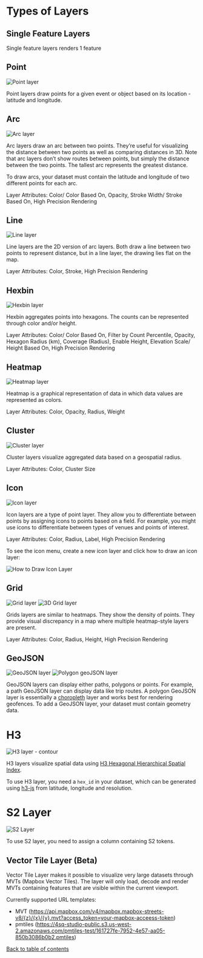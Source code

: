 # Types of Layers

## Single Feature Layers
Single feature layers renders 1 feature
## Point

![Point layer](https://d1a3f4spazzrp4.cloudfront.net/kepler.gl/documentation/image34.png "Point layer")

Point layers draw points for a given event or object based on its location - latitude and longitude.

## Arc

![Arc layer](https://d1a3f4spazzrp4.cloudfront.net/kepler.gl/documentation/c-arc-layer.png "Arc layer")

Arc layers draw an arc between two points. They’re useful for visualizing the distance between two points as well as comparing distances in 3D. Note that arc layers don’t show routes between points, but simply the distance between the two points. The tallest arc represents the greatest distance.

To draw arcs, your dataset must contain the latitude and longitude of two different points for each arc.

Layer Attributes: Color/ Color Based On, Opacity, Stroke Width/ Stroke Based On, High Precision Rendering

## Line

![Line layer](https://d1a3f4spazzrp4.cloudfront.net/kepler.gl/documentation/c-line-layer.png "Line layer")

Line layers are the 2D version of arc layers. Both draw a line between two points to represent distance, but in a line layer, the drawing lies flat on the map.

Layer Attributes: Color, Stroke, High Precision Rendering

## Hexbin

![Hexbin layer](https://d1a3f4spazzrp4.cloudfront.net/kepler.gl/documentation/c-hexbin-layer.png "Hexbin layer")

Hexbin aggregates points into hexagons. The counts can be represented through color and/or height.

Layer Attributes: Color/ Color Based On, Filter by Count Percentile, Opacity, Hexagon Radius (km), Coverage (Radius), Enable Height, Elevation Scale/ Height Based On, High Precision Rendering

## Heatmap

![Heatmap layer](https://d1a3f4spazzrp4.cloudfront.net/kepler.gl/documentation/c-heat-map.png "Heatmap layer")

Heatmap is a graphical representation of data in which data values are represented as colors.

Layer Attributes: Color, Opacity, Radius, Weight

## Cluster

![Cluster layer](https://d1a3f4spazzrp4.cloudfront.net/kepler.gl/documentation/c-cluster-layer.png "Cluster layer")

Cluster layers visualize aggregated data based on a geospatial radius.

Layer Attributes: Color, Cluster Size

## Icon

![Icon layer](https://d1a3f4spazzrp4.cloudfront.net/kepler.gl/documentation/image33.png "Icon layer")

Icon layers are a type of point layer. They allow you to differentiate between points by assigning icons to points based on a field. For example, you might use icons to differentiate between types of venues and points of interest.

Layer Attributes: Color, Radius, Label, High Precision Rendering

To see the icon menu, create a new icon layer and click how to draw an icon layer:

![How to Draw Icon Layer](https://d1a3f4spazzrp4.cloudfront.net/kepler.gl/documentation/image38.png "How to Draw Icon Layer")

## Grid

![Grid layer](https://d1a3f4spazzrp4.cloudfront.net/kepler.gl/documentation/image21.png "Grid layer")
![3D Grid layer](https://d1a3f4spazzrp4.cloudfront.net/kepler.gl/documentation/c-grid-layer.png "3D Grid layer")

Grids layers are similar to heatmaps. They show the density of points. They provide visual discrepancy in a map where multiple heatmap-style layers are present.

Layer Attributes: Color, Radius, Height, High Precision Rendering

## GeoJSON

![GeoJSON layer](https://d1a3f4spazzrp4.cloudfront.net/kepler.gl/documentation/image20.png "GeoJSON layer")
![Polygon geoJSON layer](https://d1a3f4spazzrp4.cloudfront.net/kepler.gl/documentation/image7.png "Polygon geoJSON layer")

GeoJSON layers can display either paths, polygons or points. For example, a path GeoJSON layer can display data like trip routes. A polygon GeoJSON layer is essentially a [choropleth](https://en.wikipedia.org/wiki/Choropleth_map) layer and works best for rendering geofences. To add a GeoJSON layer, your dataset must contain geometry data.

# H3

![H3 layer - contour](https://d1a3f4spazzrp4.cloudfront.net/kepler.gl/documentation/c-h3-layer.png "H3 layer")

H3 layers visualize spatial data using [H3 Hexagonal Hierarchical Spatial Index](https://eng.uber.com/h3/).

To use H3 layer, you need a `hex_id` in your dataset, which can be generated using [h3-js](https://github.com/uber/h3-js) from latitude, longitude and resolution.

# S2 Layer

![S2 Layer](https://d1a3f4spazzrp4.cloudfront.net/kepler.gl/documentation/l-s2.png 'Grid layer')

To use S2 layer, you need to assign a column containing S2 tokens.

## Vector Tile Layer (Beta)

Vector Tile Layer makes it possible to visualize very large datasets through MVTs (Mapbox Vector Tiles). The layer will only load, decode and render MVTs containing features that are visible within the current viewport.

Currently supported URL templates:

- MVT (https://api.mapbox.com/v4/mapbox.mapbox-streets-v8/{z}/{x}/{y}.mvt?access_token=your-mapbox-acceess-token)
- pmtiles (https://4sq-studio-public.s3.us-west-2.amazonaws.com/pmtiles-test/161727fe-7952-4e57-aa05-850b3086b0b2.pmtiles)

[Back to table of contents](../README.md)

